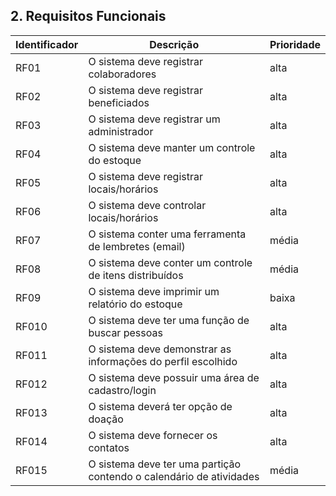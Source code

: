 ## 2. Requisitos Funcionais

| Identificador | Descrição                                                                 | Prioridade |
|---------------|---------------------------------------------------------------------------|------------|
| RF01          | O sistema deve registrar colaboradores                                     | alta       |
| RF02          | O sistema deve registrar beneficiados                                     | alta       |
| RF03          | O sistema deve registrar um administrador                                 | alta       |
| RF04          | O sistema deve manter um controle do estoque                              | alta       |
| RF05          | O sistema deve registrar locais/horários                                  | alta       |
| RF06          | O sistema deve controlar locais/horários                                  | alta       |
| RF07          | O sistema conter uma ferramenta de lembretes (email)                      | média      |
| RF08          | O sistema deve conter um controle de itens distribuídos                   | média      |
| RF09          | O sistema deve imprimir um relatório do estoque                           | baixa      |
| RF010         | O sistema deve ter uma função de buscar pessoas                           | alta       |
| RF011         | O sistema deve demonstrar as informações do perfil escolhido              | alta       |
| RF012         | O sistema deve possuir uma área de cadastro/login                         | alta       |
| RF013         | O sistema deverá ter opção de doação                                      | alta       |
| RF014         | O sistema deve fornecer os contatos                                       | alta       |
| RF015         | O sistema deve ter uma partição contendo o calendário de atividades       | média      |

